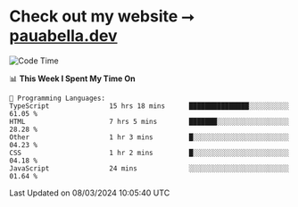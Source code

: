 # Check out my website ⭢ [pauabella.dev](https://pauabella.dev)

<!--START_SECTION:waka-->
![Code Time](http://img.shields.io/badge/Code%20Time-3%2C082%20hrs%2031%20mins-blue)

📊 **This Week I Spent My Time On** 

```text
💬 Programming Languages: 
TypeScript               15 hrs 18 mins      ███████████████░░░░░░░░░░   61.05 % 
HTML                     7 hrs 5 mins        ███████░░░░░░░░░░░░░░░░░░   28.28 % 
Other                    1 hr 3 mins         █░░░░░░░░░░░░░░░░░░░░░░░░   04.23 % 
CSS                      1 hr 2 mins         █░░░░░░░░░░░░░░░░░░░░░░░░   04.18 % 
JavaScript               24 mins             ░░░░░░░░░░░░░░░░░░░░░░░░░   01.64 % 
```


 Last Updated on 08/03/2024 10:05:40 UTC
<!--END_SECTION:waka-->
